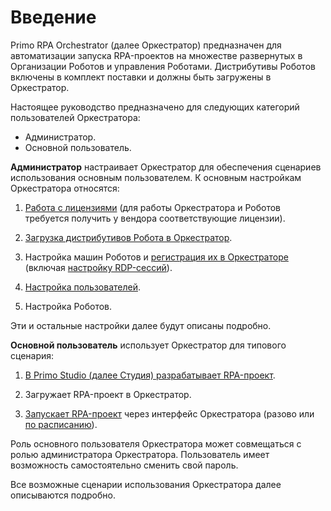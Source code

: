 # Введение

Primo RPA Orchestrator (далее Оркестратор) предназначен для автоматизации запуска RPA-проектов на множестве развернутых в Организации Роботов и управления Роботами. Дистрибутивы Роботов включены в комплект поставки и должны быть загружены в Оркестратор.

Настоящее руководство предназначено для следующих категорий пользователей Оркестратора:

* Администратор.
* Основной пользователь.

**Администратор** настраивает Оркестратор для обеспечения сценариев использования основным пользователем. К основным настройкам Оркестратора относятся:

1. [Работа с лицензиями](https://docs.primo-rpa.ru/primo-rpa/orchestrator/settings/licensing/new-license) (для работы Оркестратора и Роботов требуется получить у вендора соответствующие лицензии).

2. [Загрузка дистрибутивов Робота в Оркестратор](https://docs.primo-rpa.ru/primo-rpa/orchestrator/settings/upload-robot).

3. Настройка машин Роботов и [регистрация их в Оркестраторе](https://docs.primo-rpa.ru/primo-rpa/orchestrator/settings/register-robot) (включая [настройку RDP-сессий](https://docs.primo-rpa.ru/primo-rpa/orchestrator/settings/register-rdp)).

4. [Настройка пользователей](https://docs.primo-rpa.ru/primo-rpa/orchestrator/settings/users).

5. Настройка Роботов.

Эти и остальные настройки далее будут описаны подробно.

**Основной пользователь** использует Оркестратор для типового сценария:

1. [В Primo Studio (далее Студия) разрабатывает RPA-проект](https://docs.primo-rpa.ru/primo-rpa/primo-studio/projects).

2. Загружает RPA-проект в Оркестратор.

3. [Запускает RPA-проект](https://docs.primo-rpa.ru/primo-rpa/orchestrator/basics/project-manual-start) через интерфейс Оркестратора (разово или [по расписанию](https://docs.primo-rpa.ru/primo-rpa/orchestrator/basics/tasks)).

Роль основного пользователя Оркестратора может совмещаться с ролью администратора Оркестратора. Пользователь имеет возможность самостоятельно сменить свой пароль.

Все возможные сценарии использования Оркестратора далее описываются подробно.

